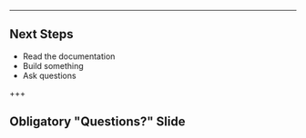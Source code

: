---

## Next Steps

* Read the documentation
* Build something
* Ask questions

+++

## Obligatory "Questions?" Slide
